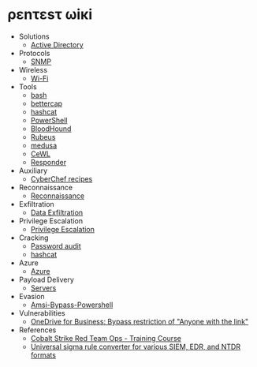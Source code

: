 # ρεnτεsτ ωiκi

- Solutions
  - [Active Directory](https://github.com/okazymyrov/piki/blob/master/ActiveDirectory.md)
- Protocols
  - [SNMP](https://github.com/okazymyrov/piki/blob/master/SNMP.md)
- Wireless
  - [Wi-Fi](https://github.com/okazymyrov/piki/blob/master/Wi-Fi.md)
- Tools
  - [bash](https://github.com/okazymyrov/piki/blob/master/bash.md)
  - [bettercap](https://github.com/okazymyrov/piki/blob/master/bettercap.md)
  - [hashcat](https://github.com/okazymyrov/piki/blob/master/hashcat.md)
  - [PowerShell](https://github.com/okazymyrov/piki/blob/master/PowerShell.md)
  - [BloodHound](https://github.com/okazymyrov/piki/blob/master/BloodHound.md)
  - [Rubeus](https://github.com/okazymyrov/piki/blob/master/Rubeus.md)
  - [medusa](https://github.com/okazymyrov/piki/blob/master/medusa.md)
  - [CeWL](https://github.com/okazymyrov/piki/blob/master/cewl.md)
  - [Responder](https://github.com/okazymyrov/piki/blob/master/responder.md)
- Auxiliary
  - [CyberChef recipes](https://github.com/okazymyrov/piki/blob/master/CyberChef.md)
- Reconnaissance
  - [Reconnaissance](https://github.com/okazymyrov/piki/blob/master/Reconnaissance.md)
- Exfiltration
  - [Data Exfiltration](https://github.com/okazymyrov/piki/blob/master/DataExfiltration.md)
- Privilege Escalation  
  - [Privilege Escalation](https://github.com/okazymyrov/piki/blob/master/PrivilegeEscalation.md)
- Cracking
  - [Password audit](https://github.com/okazymyrov/piki/blob/master/PasswordAudit.md)
  - [hashcat](https://github.com/okazymyrov/piki/blob/master/hashcat.md)
- Azure
  - [Azure](https://github.com/okazymyrov/piki/blob/master/Azure.md)
- Payload Delivery
  - [Servers](https://github.com/okazymyrov/piki/blob/master/servers.md)
- Evasion
  - [Amsi-Bypass-Powershell](https://github.com/S3cur3Th1sSh1t/Amsi-Bypass-Powershell#Patching-amsi.dll-AmsiScanBuffer-by-rasta-mouse)
- Vulnerabilities
  - [OneDrive for Business: Bypass restriction of "Anyone with the link"](https://github.com/okazymyrov/piki/blob/master/vulnerabilities.md#onedrive-for-business-bypass-anyone-with-the-link-restriction)
- References
  - [Cobalt Strike Red Team Ops - Training Course](https://www.youtube.com/playlist?list=PLcjpg2ik7YT6H5l9Jx-1ooRYpfvznAInJ)
  - [Universal sigma rule converter for various SIEM, EDR, and NTDR formats](https://uncoder.io/)
